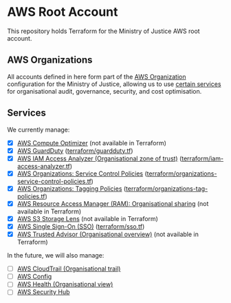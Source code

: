 # AWS Root Account

This repository holds Terraform for the Ministry of Justice AWS root account.

## AWS Organizations

All accounts defined in here form part of the [AWS Organization](https://aws.amazon.com/organizations/) configuration for the Ministry of Justice, allowing us to use [certain services](https://docs.aws.amazon.com/organizations/latest/userguide/orgs_integrate_services_list.html) for organisational audit, governance, security, and cost optimisation.

## Services

We currently manage:

- [x] [AWS Compute Optimizer](https://docs.aws.amazon.com/compute-optimizer/latest/ug/what-is.html) (not available in Terraform)
- [x] [AWS GuardDuty](https://docs.aws.amazon.com/guardduty/latest/ug/) ([terraform/guardduty.tf](https://github.com/ministryofjustice/aws-root-account/blob/main/terraform/guardduty.tf))
- [x] [AWS IAM Access Analyzer (Organisational zone of trust)](https://docs.aws.amazon.com/IAM/latest/UserGuide/access-analyzer-what-is-access-analyzer.html) ([terraform/iam-access-analyzer.tf](https://github.com/ministryofjustice/aws-root-account/blob/main/terraform/iam-access-analyzer.tf))
- [x] [AWS Organizations: Service Control Policies](https://docs.aws.amazon.com/organizations/latest/userguide/orgs_manage_policies_scps.html) ([terraform/organizations-service-control-policies.tf](https://github.com/ministryofjustice/aws-root-account/blob/main/terraform/organizations-service-control-policies.tf))
- [x] [AWS Organizations: Tagging Policies](https://docs.aws.amazon.com/organizations/latest/userguide/orgs_manage_policies_tag-policies.html) ([terraform/organizations-tag-policies.tf](https://github.com/ministryofjustice/aws-root-account/blob/main/terraform/organizations-tag-policies.tf))
- [x] [AWS Resource Access Manager (RAM): Organisational sharing](https://docs.aws.amazon.com/ram/latest/userguide/) (not available in Terraform)
- [x] [AWS S3 Storage Lens](https://docs.aws.amazon.com/AmazonS3/latest/dev/storage_lens_basics_metrics_recommendations.html) (not available in Terraform)
- [x] [AWS Single Sign-On (SSO)](https://docs.aws.amazon.com/singlesignon/latest/userguide/what-is.html) ([terraform/sso.tf](https://github.com/ministryofjustice/aws-root-account/blob/main/terraform/sso.tf))
- [x] [AWS Trusted Advisor (Organisational overview)](https://docs.aws.amazon.com/organizations/latest/userguide/services-that-can-integrate-ta.html) (not available in Terraform)

In the future, we will also manage:

- [ ] [AWS CloudTrail (Organisational trail)](https://docs.aws.amazon.com/awscloudtrail/latest/userguide/cloudtrail-user-guide.html)
- [ ] [AWS Config](https://docs.aws.amazon.com/config/latest/developerguide/WhatIsConfig.html)
- [ ] [AWS Health (Organisational view)](https://docs.aws.amazon.com/health/latest/ug/)
- [ ] [AWS Security Hub](https://docs.aws.amazon.com/securityhub/latest/userguide/)
